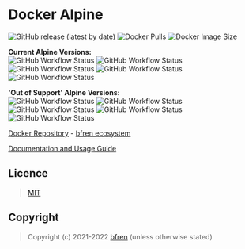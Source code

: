 # Docker Alpine

![GitHub release (latest by date)](https://img.shields.io/github/v/release/bfren/docker-alpine) ![Docker Pulls](https://img.shields.io/endpoint?url=https%3A%2F%2Fbfren.dev%2Fdocker%2Fpulls%2Falpine?) ![Docker Image Size](https://img.shields.io/endpoint?url=https%3A%2F%2Fbfren.dev%2Fdocker%2Fsize%2Falpine)<br/>

**Current Alpine Versions:**<br/>
![GitHub Workflow Status](https://img.shields.io/github/workflow/status/bfren/docker-alpine/dev-alpine3_13?label=3.13) ![GitHub Workflow Status](https://img.shields.io/github/workflow/status/bfren/docker-alpine/dev-alpine3_14?label=3.14) ![GitHub Workflow Status](https://img.shields.io/github/workflow/status/bfren/docker-alpine/dev-alpine3_15?label=3.15) ![GitHub Workflow Status](https://img.shields.io/github/workflow/status/bfren/docker-alpine/dev-alpine3_16?label=3.16) ![GitHub Workflow Status](https://img.shields.io/github/workflow/status/bfren/docker-alpine/dev-alpineedge?label=edge)

**'Out of Support' Alpine Versions:**<br/>
![GitHub Workflow Status](https://img.shields.io/github/workflow/status/bfren/docker-alpine/dev-alpine3_8?label=3.8) ![GitHub Workflow Status](https://img.shields.io/github/workflow/status/bfren/docker-alpine/dev-alpine3_9?label=3.9) ![GitHub Workflow Status](https://img.shields.io/github/workflow/status/bfren/docker-alpine/dev-alpine3_10?label="3.10") ![GitHub Workflow Status](https://img.shields.io/github/workflow/status/bfren/docker-alpine/dev-alpine3_11?label=3.11) ![GitHub Workflow Status](https://img.shields.io/github/workflow/status/bfren/docker-alpine/dev-alpine3_12?label=3.12)

[Docker Repository](https://hub.docker.com/r/bfren/alpine) - [bfren ecosystem](https://github.com/bfren/docker)

[Documentation and Usage Guide](https://docs.bfren.dev/docker/alpine)

## Licence

> [MIT](https://mit.bfren.dev/2021)

## Copyright

> Copyright (c) 2021-2022 [bfren](https://bfren.dev) (unless otherwise stated)
